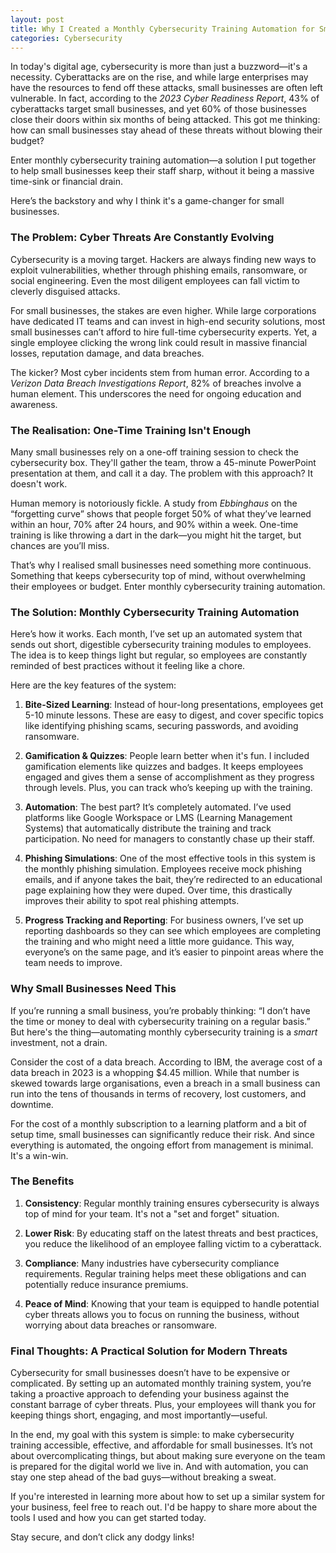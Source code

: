 ```yaml
---
layout: post
title: Why I Created a Monthly Cybersecurity Training Automation for Small Businesses
categories: Cybersecurity
---
```

In today's digital age, cybersecurity is more than just a buzzword—it's a necessity. Cyberattacks are on the rise, and while large enterprises may have the resources to fend off these attacks, small businesses are often left vulnerable. In fact, according to the *2023 Cyber Readiness Report*, 43% of cyberattacks target small businesses, and yet 60% of those businesses close their doors within six months of being attacked. This got me thinking: how can small businesses stay ahead of these threats without blowing their budget?

Enter monthly cybersecurity training automation—a solution I put together to help small businesses keep their staff sharp, without it being a massive time-sink or financial drain. 

Here’s the backstory and why I think it's a game-changer for small businesses.

### The Problem: Cyber Threats Are Constantly Evolving
Cybersecurity is a moving target. Hackers are always finding new ways to exploit vulnerabilities, whether through phishing emails, ransomware, or social engineering. Even the most diligent employees can fall victim to cleverly disguised attacks.

For small businesses, the stakes are even higher. While large corporations have dedicated IT teams and can invest in high-end security solutions, most small businesses can’t afford to hire full-time cybersecurity experts. Yet, a single employee clicking the wrong link could result in massive financial losses, reputation damage, and data breaches.

The kicker? Most cyber incidents stem from human error. According to a *Verizon Data Breach Investigations Report*, 82% of breaches involve a human element. This underscores the need for ongoing education and awareness.

### The Realisation: One-Time Training Isn't Enough
Many small businesses rely on a one-off training session to check the cybersecurity box. They'll gather the team, throw a 45-minute PowerPoint presentation at them, and call it a day. The problem with this approach? It doesn't work. 

Human memory is notoriously fickle. A study from *Ebbinghaus* on the “forgetting curve” shows that people forget 50% of what they’ve learned within an hour, 70% after 24 hours, and 90% within a week. One-time training is like throwing a dart in the dark—you might hit the target, but chances are you’ll miss.

That’s why I realised small businesses need something more continuous. Something that keeps cybersecurity top of mind, without overwhelming their employees or budget. Enter monthly cybersecurity training automation.

### The Solution: Monthly Cybersecurity Training Automation
Here’s how it works. Each month, I’ve set up an automated system that sends out short, digestible cybersecurity training modules to employees. The idea is to keep things light but regular, so employees are constantly reminded of best practices without it feeling like a chore.

Here are the key features of the system:

1. **Bite-Sized Learning**: Instead of hour-long presentations, employees get 5-10 minute lessons. These are easy to digest, and cover specific topics like identifying phishing scams, securing passwords, and avoiding ransomware.

2. **Gamification & Quizzes**: People learn better when it's fun. I included gamification elements like quizzes and badges. It keeps employees engaged and gives them a sense of accomplishment as they progress through levels. Plus, you can track who’s keeping up with the training.

3. **Automation**: The best part? It’s completely automated. I’ve used platforms like Google Workspace or LMS (Learning Management Systems) that automatically distribute the training and track participation. No need for managers to constantly chase up their staff.

4. **Phishing Simulations**: One of the most effective tools in this system is the monthly phishing simulation. Employees receive mock phishing emails, and if anyone takes the bait, they’re redirected to an educational page explaining how they were duped. Over time, this drastically improves their ability to spot real phishing attempts.

5. **Progress Tracking and Reporting**: For business owners, I’ve set up reporting dashboards so they can see which employees are completing the training and who might need a little more guidance. This way, everyone’s on the same page, and it’s easier to pinpoint areas where the team needs to improve.

### Why Small Businesses Need This
If you’re running a small business, you’re probably thinking: “I don’t have the time or money to deal with cybersecurity training on a regular basis.” But here's the thing—automating monthly cybersecurity training is a *smart* investment, not a drain. 

Consider the cost of a data breach. According to IBM, the average cost of a data breach in 2023 is a whopping $4.45 million. While that number is skewed towards large organisations, even a breach in a small business can run into the tens of thousands in terms of recovery, lost customers, and downtime.

For the cost of a monthly subscription to a learning platform and a bit of setup time, small businesses can significantly reduce their risk. And since everything is automated, the ongoing effort from management is minimal. It's a win-win.

### The Benefits

1. **Consistency**: Regular monthly training ensures cybersecurity is always top of mind for your team. It's not a "set and forget" situation.
   
2. **Lower Risk**: By educating staff on the latest threats and best practices, you reduce the likelihood of an employee falling victim to a cyberattack.

3. **Compliance**: Many industries have cybersecurity compliance requirements. Regular training helps meet these obligations and can potentially reduce insurance premiums.

4. **Peace of Mind**: Knowing that your team is equipped to handle potential cyber threats allows you to focus on running the business, without worrying about data breaches or ransomware.

### Final Thoughts: A Practical Solution for Modern Threats
Cybersecurity for small businesses doesn’t have to be expensive or complicated. By setting up an automated monthly training system, you’re taking a proactive approach to defending your business against the constant barrage of cyber threats. Plus, your employees will thank you for keeping things short, engaging, and most importantly—useful.

In the end, my goal with this system is simple: to make cybersecurity training accessible, effective, and affordable for small businesses. It’s not about overcomplicating things, but about making sure everyone on the team is prepared for the digital world we live in. And with automation, you can stay one step ahead of the bad guys—without breaking a sweat.

If you're interested in learning more about how to set up a similar system for your business, feel free to reach out. I'd be happy to share more about the tools I used and how you can get started today.

Stay secure, and don’t click any dodgy links!
